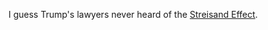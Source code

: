 I guess Trump's lawyers never heard of the <a href="https://en.wikipedia.org/wiki/Streisand_effect">Streisand Effect</a>. 
